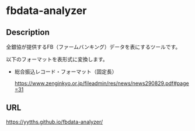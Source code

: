 # fbdata-analyzer

## Description

全銀協が提供するFB（ファームバンキング）データを表にするツールです。

以下のフォーマットを表形式に変換します。

- 総合振込レコード・フォーマット（固定長）

  https://www.zenginkyo.or.jp/fileadmin/res/news/news290829.pdf#page=31

## URL

https://yytths.github.io/fbdata-analyzer/
